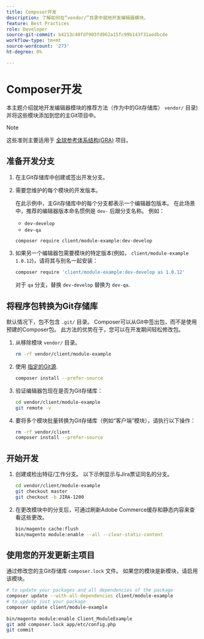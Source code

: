 ```yaml
---
title: Composer开发
description: 了解如何在“vendor/”目录中就地开发编辑器模块。
feature: Best Practices
role: Developer
source-git-commit: b4213c40fdf903fd962a15fc99b143f31aedbcde
workflow-type: tm+mt
source-wordcount: '273'
ht-degree: 0%

---
```



# Composer开发

本主题介绍就地开发编辑器模块的推荐方法（作为中的Git存储库） `vendor/` 目录)并将这些模块添加到您的主Git项目中。

>[!NOTE]
>
>这些准则主要适用于 [全球参考体系结构(GRA)](../overview.md) 项目。

## 准备开发分支

1. 在主Git存储库中创建或签出开发分支。
1. 需要您维护的每个模块的开发版本。

   在此示例中，主Git存储库中的每个分支都表示一个编辑器包版本。 在此场景中，推荐的编辑器版本命名惯例是 `dev-` 后跟分支名称。 例如：

   - `dev-develop`
   - `dev-qa`

   ```bash
   composer require client/module-example:dev-develop
   ```

1. 如果另一个编辑器包需要模块的特定版本(例如， `client/module-example 1.0.12`)，请将其与别名一起安装：

   ```bash
   composer require 'client/module-example:dev-develop as 1.0.12'
   ```

   对于 `qa` 分支，替换 `dev-develop` 替换为 `dev-qa`.

## 将程序包转换为Git存储库

默认情况下，包不包含 `.git/` 目录。 Composer可以从Git中签出包，而不是使用预建的Composer包。 此方法的优势在于，您可以在开发期间轻松修改包。

1. 从移除模块 `vendor/` 目录。

   ```bash
   rm -rf vendor/client/module-example
   ```

1. 使用 [指定的Git源](#prepare-a-development-branch).

   ```bash
   composer install --prefer-source
   ```

1. 验证编辑器包现在是否为Git存储库：

   ```bash
   cd vendor/client/module-example
   git remote -v
   ```

1. 要将多个模块批量转换为Git存储库（例如“客户端”模块），请执行以下操作：

   ```bash
   rm -rf vendor/client
   composer install --prefer-source
   ```

## 开始开发

1. 创建或检出特征/工作分支。 以下示例显示与Jira票证同名的分支。

   ```bash
   cd vendor/client/module-example
   git checkout master
   git checkout -b JIRA-1200
   ```

1. 在更改模块中的分支后，可通过刷新Adobe Commerce缓存和静态内容来查看这些更改。

   ```bash
   bin/magento cache:flush
   bin/magento module:enable --all --clear-static-content
   ```

## 使用您的开发更新主项目

通过修改您的主Git存储库 `composer.lock` 文件。 如果您的模块是新模块，请启用该模块。

```bash
# to update your packages and all dependencies of the package
composer update --with-all-dependencies client/module-example
# to update just your package
composer update client/module-example
 
bin/magento module:enable Client_ModuleExample
git add composer.lock app/etc/config.php
git commit
```

